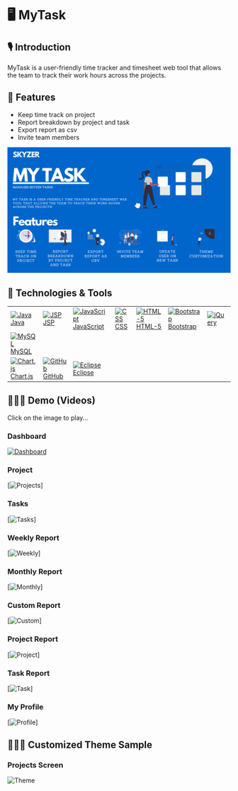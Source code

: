 # 🖥 MyTask

## 🎙 Introduction
MyTask is a user-friendly time tracker and timesheet web tool that allows the team to track their work hours across the projects. 

## 📑 Features 
- Keep time track on project
- Report breakdown by project and task 
- Export report as csv
- Invite team members 

![Introduction](https://github.com/jaysolanki46/MyTask/blob/master/demo/Intro.png)

## 🚀 Technologies & Tools
<table>
    <tbody>
        <tr>
              <td><a href="#"><img alt="Java" title="Java" height="40px" width="50px"
                        src="https://user-images.githubusercontent.com/25057099/117538162-05c05200-b059-11eb-9b36-a04c54e6d60f.png" /> Java
              </a>
            </td>
           <td><a href="#"><img alt="JSP" title="JSP" height="40px" width="50px"
                        src="https://user-images.githubusercontent.com/25057099/117538245-65b6f880-b059-11eb-8222-d5ecaa34017c.png" /> JSP
              </a>
            </td>
            <td><a href="#"><img alt="JavaScript" title="JavaScript" height="40px" width="50px"
                        src="https://user-images.githubusercontent.com/25057099/117538186-1e306c80-b059-11eb-942d-dd149d8ee659.png" /> JavaScript
              </a>
            </td>
            <td><a href="#"><img alt="CSS" title="CSS" height="40px" width="50px"
                        src="https://user-images.githubusercontent.com/25057099/117537940-07d5e100-b058-11eb-8bd0-9be8446f7704.png" /> CSS
              </a>
            </td>
            <td><a href="#"><img alt="HTML-5" title="HTML-5" height="40px" width="50px"
                        src="https://user-images.githubusercontent.com/25057099/117538147-f17c5500-b058-11eb-860a-e608a9cf3bac.png" /> HTML-5
              </a>
            </td>
            <td><a href="#"><img alt="Bootstrap" title="Bootstrap" height="40px" width="50px"
                        src="https://user-images.githubusercontent.com/25057099/117537874-bf1e2800-b057-11eb-9e30-7a8cf54bd458.png" /> Bootstrap
              </a>
            </td>
            <td><a href="#"><img alt="jQuery" title="jQuery" height="40px" width="120px"
                          src="https://user-images.githubusercontent.com/25057099/117538225-4e780b00-b059-11eb-9afb-674c036841b5.png" />
              </a>
            </td>
      </tr>
      <tr>
            <td><a href="#"><img alt="MySQL" title="MySQL" height="40px" width="50px"
                          src="https://user-images.githubusercontent.com/25057099/117538276-926b1000-b059-11eb-99ea-3ba2f94506c6.png" /> MySQL
              </a>
            </td>
      </tr>
      <tr>
          <td><a href="#"><img alt="Chart.js" title="Chart.js" height="40px" width="50px"
                          src="https://user-images.githubusercontent.com/25057099/117569480-fb19c180-b119-11eb-8697-89ecf08e2ca9.png" /> Chart.js
                  </a>
           </td>
            <td><a href="#"><img alt="GitHub" title="GitHub" height="40px" width="50px"
                          src="https://user-images.githubusercontent.com/25057099/117538085-9d717080-b058-11eb-9b90-0ec2e4090520.png" /> GitHub
              </a>
            </td>
          <td><a href="#"><img alt="Eclipse" title="Eclipse" height="40px" width="50px"
                        src="https://user-images.githubusercontent.com/25057099/117537991-3e136080-b058-11eb-9c21-2c7c62442790.png" /> Eclipse
          </a>
        </td>
      </tr>
  </tbody>
</table>

##  👨🏽‍🏫  Demo (Videos)

Click on the image to play...

### Dashboard

[![Dashboard](https://user-images.githubusercontent.com/25057099/136632227-e48ded27-382d-41bd-8cd4-f8004dccb82e.png)](https://www.youtube.com/watch?v=I2Q3YjQnQw4&ab_channel=SkyzerTechnologies)


### Project

[![Projects](https://user-images.githubusercontent.com/25057099/136632257-755a9882-c125-4056-ae19-0bb19395db16.png)]


### Tasks

[![Tasks](https://user-images.githubusercontent.com/25057099/136632281-000149d5-fec3-46b4-a7d1-a83a21083b6e.png)]


### Weekly Report

[![Weekly](https://user-images.githubusercontent.com/25057099/136632293-b8e9a756-f683-42e2-961a-2a30a32f5afe.png)]


### Monthly Report

[![Monthly](https://user-images.githubusercontent.com/25057099/136632298-8324c3da-dabf-457f-a618-f4a6dd1ace24.png)]


### Custom Report

[![Custom](https://user-images.githubusercontent.com/25057099/136632305-aefa6c6f-1c11-485c-a372-d65beeaeed47.png)]


### Project Report

[![Project](https://user-images.githubusercontent.com/25057099/136632313-a2e9fc5f-f403-4612-9dcf-a11d11e9890b.png)]


### Task Report

[![Task](https://user-images.githubusercontent.com/25057099/136632323-ef3a4eb1-cf4c-42d9-b371-1ff561cb37c9.png)]


### My Profile

[![Profile](https://user-images.githubusercontent.com/25057099/136632337-46bec6b7-aea6-4255-81ce-eb1355399cd0.png)]



##  👨🏽‍🏫  Customized Theme Sample

### Projects Screen

![Theme](https://user-images.githubusercontent.com/25057099/136632368-b27e4149-7cfc-480f-b8db-cd1742a99a15.png)



